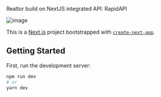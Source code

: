 Realtor 
build on NextJS
integrated API:
RapidAPI </br>

![image](https://user-images.githubusercontent.com/33939564/147878091-39979cd5-f935-42d8-82e5-a817119afaf3.png)

This is a [Next.js](https://nextjs.org/) project bootstrapped with [`create-next-app`](https://github.com/vercel/next.js/tree/canary/packages/create-next-app).

## Getting Started

First, run the development server:

```bash
npm run dev
# or
yarn dev
```
